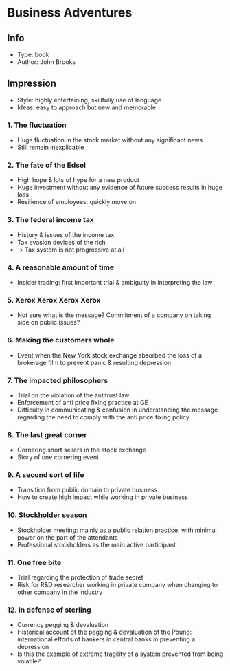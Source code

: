# Business Adventures

## Info
- Type: book
- Author: John Brooks

## Impression
- Style: highly entertaining, skillfully use of language
- Ideas: easy to approach but new and memorable

### 1. The fluctuation
- Huge fluctuation in the stock market without any significant news
- Still remain inexplicable

### 2. The fate of the Edsel
- High hope & lots of hype for a new product
- Huge investment without any evidence of future success results in huge loss
- Resilience of employees: quickly move on

### 3. The federal income tax
- History & issues of the income tax
- Tax evasion devices of the rich
- -> Tax system is not progressive at all

### 4. A reasonable amount of time
- Insider trading: first important trial & ambiguity in interpreting the law

### 5. Xerox Xerox Xerox Xerox
- Not sure what is the message? Commitment of a company on taking side on public issues?

### 6. Making the customers whole
- Event when the New York stock exchange absorbed the loss of a brokerage film to prevent panic & resulting depression

### 7. The impacted philosophers
- Trial on the violation of the antitrust law
- Enforcement of anti price fixing practice at GE
- Difficulty in communicating & confusion in understanding the message
regarding the need to comply with the anti price fixing policy

### 8. The last great corner
- Cornering short sellers in the stock exchange
- Story of one cornering event

### 9. A second sort of life
- Transition from public domain to private business
- How to create high impact while working in private business

### 10. Stockholder season
- Stockholder meeting: mainly as a public relation practice, with minimal power on the part of the attendants
- Professional stockholders as the main active participant

### 11. One free bite
- Trial regarding the protection of trade secret
- Risk for R&D researcher working in private company when changing to other company in the industry

### 12. In defense of sterling
- Currency pegging & devaluation
- Historical account of the pegging & devaluation of the Pound:
international efforts of bankers in central banks in preventing a depression
- Is this the example of extreme fragility of a system prevented from being volatile?